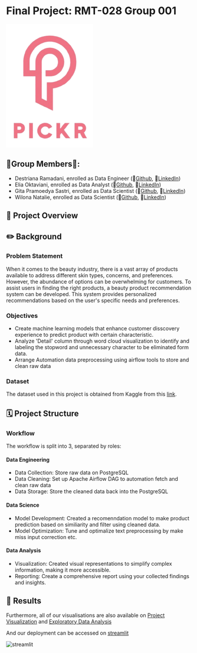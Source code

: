 # Final Project: RMT-028 Group 001
   ![Pikrlogo](https://github.com/FTDS-assignment-bay/p2-final-project-ftds-028-rmt-group-001/blob/main/logoPickr.png)

## 🚨Group Members🚨:
- Destriana Ramadani, enrolled as Data Engineer (📝[Github](https://github.com/DestrianaR), 📧[LinkedIn](https://www.linkedin.com/in/destriana-ramadani-6425aa284/))
- Elia Oktaviani, enrolled as Data Analyst (📝[Github](https://github.com/eliaoktavn), 📧[LinkedIn](https://www.linkedin.com/in/elia-oktaviani/))
- Gita Pramoedya Sastri, enrolled as Data Scientist (📝[Github](https://github.com/gitasastri), 📧[LinkedIn](https://www.linkedin.com/in/gita-pramoedya-sastri/))
- Wilona Natalie, enrolled as Data Scientist (📝[Github](https://github.com/wilonatalie), 📧[LinkedIn](https://www.linkedin.com/in/wilonatalie/))

## 📢 Project Overview

## ✏️ Background

### Problem Statement
When it comes to the beauty industry, there is a vast array of products available to address different skin types, concerns, and preferences. However, the abundance of options can be overwhelming for customers. To assist users in finding the right products, a beauty product recommendation system can be developed. This system provides personalized recommendations based on the user's specific needs and preferences. 

### Objectives
- Create machine learning models that enhance customer disscovery experience to predict product with certain characteristic.
- Analyze 'Detail' column through word cloud visualization to identify and labeling the stopword and unnecessary character to be eliminated form data.
- Arrange Automation data preprocessing using airflow tools to store and clean raw data

### Dataset
The dataset used in this project is obtained from Kaggle from this [link](https://www.kaggle.com/datasets/raghadalharbi/all-products-available-on-sephora-website).

## 🗓️ Project Structure
### Workflow
The workflow is split into 3, separated by roles:

#### Data Engineering
- Data Collection: Store raw data on PostgreSQL
- Data Cleaning: Set up Apache Airflow DAG to automation fetch and clean raw data
- Data Storage: Store the cleaned data back into the PostgreSQL
#### Data Science
- Model Development: Created a recomenndation model to make product prediction based on similiarity and filter using cleaned data.
- Model Optimization: Tune and optimalize text preprocessing by make miss input correction etc.
#### Data Analysis
- Visualization: Created visual representations to simplify complex information, making it more accessible.
- Reporting: Create a comprehensive report using your collected findings and insights.

## 🎁 Results
Furthermore, all of our visualisations are also available on [Project Visualization](https://public.tableau.com/views/FinalProject_17119788212420/Dashboard1?:language=en-US&publish=yes&:sid=&:display_count=n&:origin=viz_share_link.) and [Exploratory Data Analysis](https://public.tableau.com/app/profile/elia.oktaviani/viz/FinalProjectEDA_17121230420550/Dashboard2?publish=yes)


And our deployment can be accessed on [streamlit](https://pickrapp.streamlit.app/)


![streamlit]()

 




